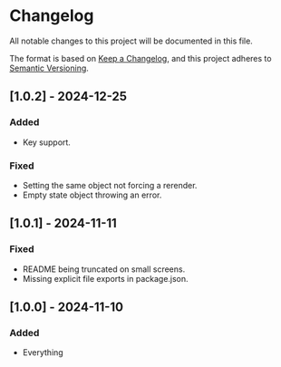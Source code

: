 # Changelog

All notable changes to this project will be documented in this file.

The format is based on [Keep a Changelog](https://keepachangelog.com/en/1.0.0/),
and this project adheres to [Semantic Versioning](https://semver.org/spec/v2.0.0.html).

## [1.0.2] - 2024-12-25

### Added

- Key support.

### Fixed

- Setting the same object not forcing a rerender.
- Empty state object throwing an error.

## [1.0.1] - 2024-11-11

### Fixed

- README being truncated on small screens.
- Missing explicit file exports in package.json.

## [1.0.0] - 2024-11-10

### Added

- Everything
